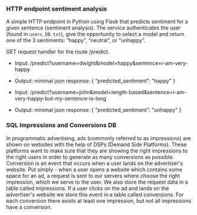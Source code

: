 ### HTTP endpoint sentiment analysis
A simple HTTP endpoint in Python using Flask that predicts sentiment for a given sentence
(sentiment analysis). The service authenticates the user (found in `users_DB.txt`), give the opportunity to select a model and
return one of the 3 sentiments: “happy”, “neutral”, or “unhappy”.

GET request handler for the route /predict.

- Input: /predict?username=dwight&amp;model=happy&amp;sentence=i-am-very-happy  
- Output: minimal json response: { “predicted_sentiment”: &quot;happy&quot; }  
  
- Input: /predict?username=john&amp;model=length-based&amp;sentence=i-am-very-happy-but-my-sentence-is-long  
- Output: minimal json response: { “predicted_sentiment”: &quot;unhappy&quot; }

### SQL Impressions and Conversions DB
In programmatic advertising, ads (commonly referred to as impressions) are shown on websites with the
help of DSPs (Demand Side Platforms). These platforms want to make sure that they are showing the
right impressions to the right users in order to generate as many conversions as possible. Conversion is
an event that occurs when a user lands on the advertiser&#39;s website. Put simply - when a user opens a
website which contains some space for an ad, a request is sent to our servers where choose the right
impression, which we serve to the user. We also store the request data in a table
called impressions. If a user clicks on the ad and lands on the advertiser&#39;s website
we store this event in a table called conversions. For each conversion there exists
at least one impression, but not all impressions have a conversion.




